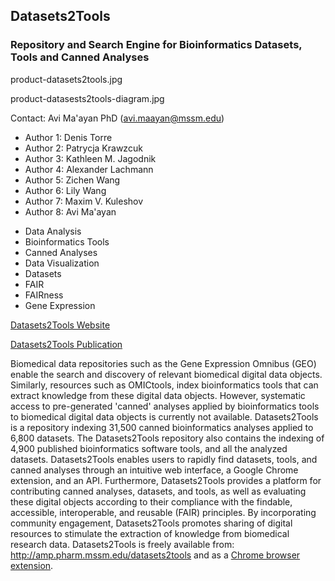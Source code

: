 ## Datasets2Tools  
### Repository and Search Engine for Bioinformatics Datasets, Tools and Canned Analyses  

product-datasets2tools.jpg

product-datasests2tools-diagram.jpg

Contact: Avi Ma'ayan PhD (avi.maayan@mssm.edu) 
* Author 1: Denis Torre
* Author 2: Patrycja Krawzcuk
* Author 3: Kathleen M. Jagodnik
* Author 4: Alexander Lachmann
* Author 5: Zichen Wang
* Author 6: Lily Wang
* Author 7: Maxim V. Kuleshov
* Author 8: Avi Ma'ayan
  
- Data Analysis
- Bioinformatics Tools
- Canned Analyses
- Data Visualization
- Datasets
- FAIR
- FAIRness
- Gene Expression

[Datasets2Tools Website](http://amp.pharm.mssm.edu/datasets2tools)

[Datasets2Tools Publication](https://www.ncbi.nlm.nih.gov/pubmed/29485625)

Biomedical data repositories such as the Gene Expression Omnibus (GEO) enable the search and discovery of relevant biomedical digital data objects. Similarly, resources such as OMICtools, index bioinformatics tools that can extract knowledge from these digital data objects. However, systematic access to pre-generated 'canned' analyses applied by bioinformatics tools to biomedical digital data objects is currently not available. Datasets2Tools is a repository indexing 31,500 canned bioinformatics analyses applied to 6,800 datasets. The Datasets2Tools repository also contains the indexing of 4,900 published bioinformatics software tools, and all the analyzed datasets. Datasets2Tools enables users to rapidly find datasets, tools, and canned analyses through an intuitive web interface, a Google Chrome extension, and an API. Furthermore, Datasets2Tools provides a platform for contributing canned analyses, datasets, and tools, as well as evaluating these digital objects according to their compliance with the findable, accessible, interoperable, and reusable (FAIR) principles. By incorporating community engagement, Datasets2Tools promotes sharing of digital resources to stimulate the extraction of knowledge from biomedical research data. Datasets2Tools is freely available from: http://amp.pharm.mssm.edu/datasets2tools and as a [Chrome browser extension](https://chrome.google.com/webstore/detail/datasets2tools/fbamphimpljabaailcaidmeegpcpkdel).
